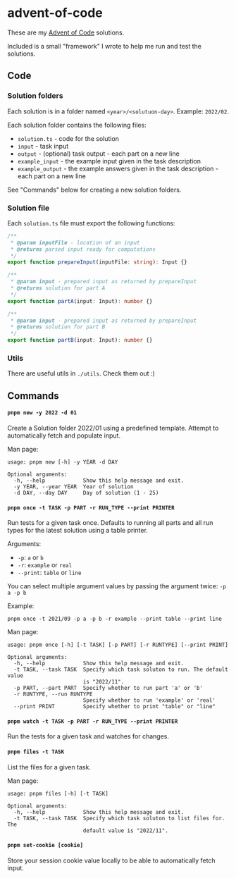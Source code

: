 # advent-of-code

These are my [Advent of Code](https://adventofcode.com) solutions.

Included is a small "framework" I wrote to help me run and test the solutions.

## Code
### Solution folders

Each solution is in a folder named `<year>/<solutuon-day>`. Example: `2022/02`.

Each solution folder contains the following files:
- `solution.ts` - code for the solution
- `input` - task input
- `output` - (optional) task output - each part on a new line
- `example_input` - the example input given in the task description
- `example_output` - the example answers given in the task description - each part on a new line

See "Commands" below for creating a new solution folders.

### Solution file
Each `solution.ts` file must export the following functions:

```ts
/**
 * @param inputFile - location of an input
 * @returns parsed input ready for computations
 */
export function prepareInput(inputFile: string): Input {}

/**
 * @param input - prepared input as returned by prepareInput
 * @returns solution for part A
 */
export function partA(input: Input): number {}

/**
 * @param input - prepared input as returned by prepareInput
 * @returns solution for part B
 */
export function partB(input: Input): number {}
```

### Utils
There are useful utils in `./utils`. Check them out :)

## Commands

#### `pnpm new -y 2022 -d 01`
Create a Solution folder 2022/01 using a predefined template. Attempt to automatically fetch and populate input.

Man page:
```
usage: pnpm new [-h] -y YEAR -d DAY

Optional arguments:
  -h, --help            Show this help message and exit.
  -y YEAR, --year YEAR  Year of solution
  -d DAY, --day DAY     Day of solution (1 - 25)
```

#### `pnpm once -t TASK -p PART -r RUN_TYPE --print PRINTER`
Run tests for a given task once.
Defaults to running all parts and all run types for the latest solution using a table printer.

Arguments:
- `-p`: `a` or `b`
- `-r`: `example` or `real`
- `--print`: `table` or `line`

You can select multiple argument values by passing the argument twice: `-p a -p b`

Example:
```
pnpm once -t 2021/09 -p a -p b -r example --print table --print line
```

Man page:
```
usage: pnpm once [-h] [-t TASK] [-p PART] [-r RUNTYPE] [--print PRINT]

Optional arguments:
  -h, --help            Show this help message and exit.
  -t TASK, --task TASK  Specify which task soluton to run. The default value
                        is "2022/11".
  -p PART, --part PART  Specify whether to run part 'a' or 'b'
  -r RUNTYPE, --run RUNTYPE
                        Specify whether to run 'example' or 'real'
  --print PRINT         Specify whether to print "table" or "line"
```

#### `pnpm watch -t TASK -p PART -r RUN_TYPE --print PRINTER`
Run the tests for a given task and watches for changes.

#### `pnpm files -t TASK`
List the files for a given task.


Man page:
```
usage: pnpm files [-h] [-t TASK]

Optional arguments:
  -h, --help            Show this help message and exit.
  -t TASK, --task TASK  Specify which task soluton to list files for. The
                        default value is "2022/11".
```

#### `pnpm set-cookie [cookie]`
Store your session cookie value locally to be able to automatically fetch input.

